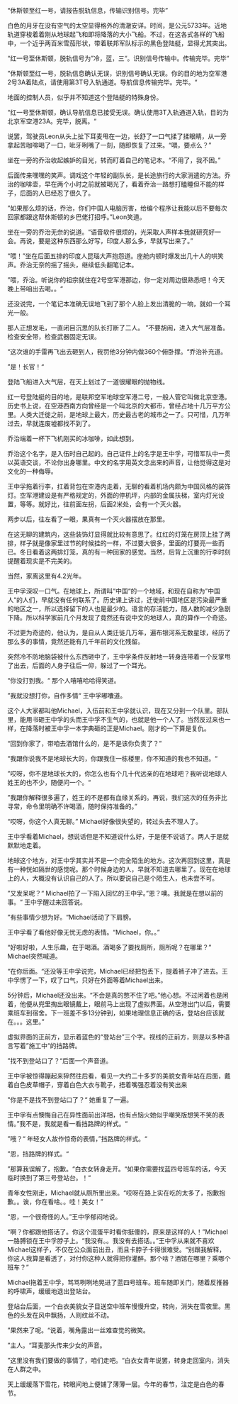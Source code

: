 “休斯顿至红一号，请报告脱轨信息，传输识别信号。完毕”

白色的月牙在没有空气的太空显得格外的清澈安详。时间，是公元5733年。近地轨道穿梭着着刚从地球起飞和即将降落的大小飞船。不过，在这各式各样的飞船中，一个近乎两百米雪茄形状，带着联邦军队标示的黑色登陆艇，显得尤其突出。

“红一号至休斯顿，脱轨信号为”冷，蓝，三“。识别信号传输中。传输完毕。完毕“

”休斯顿至红一号，脱轨信息确认无误，识别信号确认无误。你的目的地为空军港2号3A着陆点，请使用第3T号入轨通道。导航信息传输完毕。完毕。“

地面的控制人员，似乎并不知道这个登陆艇的特殊身份。

“红一号至休斯顿，确认导航信息已接受无误。确认使用3T入轨通道入轨，目的为北京军空港23A。完毕，脱离。“

说罢，驾驶员Leon从头上扯下耳麦甩在一边，长舒了一口气揉了揉眼睛，从一旁拿起苦咖啡喝了一口，呲牙咧嘴了一刻，随即恢复了过来。“喂，要点么？”

坐在一旁的乔治收起嫉妒的目光，转而盯着自己的笔记本。“不用了，我不困。”

后面传来嘿嘿的笑声。调戏这个年轻的副队长，是长途旅行的大家消遣的方法。乔治的咖啡壶，早在两个小时之前就被喝光了，看着乔治一路想打瞌睡但不能的样子，后面的人已经忍了很久了。

”如果那么烦的话，乔治，你们中国人电脑厉害，给编个程序让我能以后不要每次回家都跟这帮休斯顿的乡巴佬打招呼。”Leon笑道。

坐在一旁的乔治无奈的说道。“语音软件很烦的，光采取人声样本我就研究好一会。再说，要是这种东西那么好写，印度人那么多，早就写出来了。”

“喂！”坐在后面五排的印度人昆瑙大声抱怨道。座舱内顿时爆发出几十人的哄笑声。乔治无奈的摇了摇头，继续低头翻笔记本。

”喂，乔治。听说你的祖宗就住在2号空军港那边，你一定对周边很熟悉吧！今天晚上带咱出去喝。。“

还没说完，一个笔记本准确无误地飞到了那个人脸上发出清脆的一响，就如一个耳光一般。

那人正想发毛，一直闭目沉思的队长打断了二人。 ”不要胡闹，进入大气层准备。检查安全带，检查武器固定无误。

“这次谁的手雷再飞出去砸到人，我罚他3分钟内做360个俯卧撑。“乔治补充道。

”是！长官！“

登陆飞船进入大气层，在天上划过了一道很耀眼的抛物线。

红一号登陆艇的目的地，是联邦空军地球空军港二号，一般人管它叫做北京空港。历史书上说，在空港西南方向曾经是一个叫北京的大都市，曾经占地十几万平方公里。人类大迁徙之前，是地球上最大，历史最古老的城市之一了。只可惜，几万年过去，早就连废墟都找不到了。

乔治端着一杯下飞机刚买的冰咖啡，如此想到。

乔治这个名字，是入伍时自己起的。自己证件上的名字是王中孚，可惜军队中一贯以英语交谈，不论你出身哪里。中文的名字用英文念出来的声音，让他觉得这是对文化的一种侮辱。

王中孚拖着行李，扛着背包在空港内走着，无聊的看着机场内颇为中国风格的装饰灯。空军港建设是有严格规定的，外面的停机坪，内部的金属扶梯，室内灯光设置，等等。就好比，往前面左拐，后面2米处，会有一个灭火器。

两步以后，往左看了一眼，果真有一个灭火器摆放在那里。

在这无聊的建筑内，这些装饰灯显得就比较有意思了。红红的灯笼在房顶上挂了两排，样子就是像家里过节的时候挂的一样，不过要大很多，里面的灯要亮一些而已。冬日看着这两排灯笼，真的有一种回家的感觉。当然，后背上沉重的行李时刻提醒着现实是不完美的。

当然，家离这里有4.2光年。

王中孚深叹一口气。在地球上，所谓叫“中国“的一个地域，和现在自称为”中国人“的人们，早就没有任何联系了。历史课上讲过，迁徙前中国地区是污染最严重的地区之一，所以选择留下的人也是最少的。语言的存活能力，随人数的减少急剧下降。所以科学家前几个月发现了竟然还有说中文的地球人，真的算作一个奇迹。

不过更为奇迹的，他认为，是自从人类迁徙几万年，遍布银河系无数星球，经历了那么多的事情，竟然还能有几千年前的文化残留。

突然冷不防地脑袋被什么东西砸中了，王中孚条件反射地一转身连带着一个反掌甩了出去，后面的人身子往后一仰，躲过了一个耳光。

“你没打到我。“ 那个人嘻嘻哈哈得笑道。

”我就没想打你，自作多情“ 王中孚嘟囔道。

这个人大家都叫他Michael，入伍前和王中孚就认识，现在又分到一个队里。部队里，能用书砸王中孚的头而王中孚不生气的，也就是他一个人了。当然反过来也一样，在降落时被王中孚一本字典砸的正是Michael。刚才的一下算是复仇。

“回到你家了，带咱去酒馆什么的，是不是该你负责了？”

“我跟你说我不是地球长大的，你跟我住一栋楼里，你不知道的我也不知道。“

”哎呀，你不是地球长大的，你怎么也有个几十代远亲的在地球吧？我听说地球人姓王的也不少，随便问一个。“

”我跟你解释很多遍了，姓王的不是都有血缘关系的。再说，我们这次的任务非比寻常，命令里明确不许喝酒，随时保持准备的。”

“哎呀，你这个人真无聊。” Michael好像很失望的，转过头去不理人了。

王中孚看着Michael，想说话但是不知道说什么好，于是便不说话了。两人于是就默默地走着。

地球这个地方，对王中孚其实并不是一个完全陌生的地方。这次再回到这里，真是有一种恍如隔世的感觉呢。那个时候身边的人，早就不知道去哪里了。现在在地球上的人，大概没有认识自己的人了。所以要说自己是个陌生人，也未尝不可。

”又发呆呢？“ Michael拍了一下陷入回忆的王中孚。”恩？噢。我就是在想以前的事。“ 王中孚醒过来回答说。

”有些事情少想为好。“Michael活动了下肩膀。

王中孚看了看他好像无忧无虑的表情。“Michael，你。。”

“好啦好啦，人生乐趣，在于喝酒。酒喝多了要找厕所，厕所呢？在哪里？” Michael突然喊道。

“在你后面。“还没等王中孚说完，Michael已经把包丢下，提着裤子冲了进去。王中孚愣了一下，叹了口气，只好在外面等着Michael出来。

5分钟后，Michael还没出来。“不会是真的憋不住了吧。”他心想。不过闲着也是闲着，他便从兜里掏出眼镜戴上，眼前马上出现了虚拟界面。从空港出门以后，需要乘班车到宿舍。下一班差不多13分钟到，如果地理信息正确的话，登站台应该就在。。。这里。”

虚拟界面的正前方，显示着蓝色的“登站台”三个字。视线的正前方，则是以多种语言写着”施工中“的挡路牌。

”找不到登站口了？“后面一个声音道。

王中孚被惊得蹦起来猝然往后看，看见一大约二十多岁的美貌女青年站在后面，戴着白色皮草帽子，穿着白色大衣与靴子，捂着嘴强忍着没有笑出来

"你是不是找不到登站口了？“ 她重复了一遍。

王中孚有点懊悔自己在异性面前出洋相，也有点恼火她似乎嘲笑版想笑不笑的表情。”我不是，我就是看一看挡路牌的样式。“

”哦？“ 年轻女人故作惊奇的表情，”挡路牌的样式。“

”恩，挡路牌的样式。“

”那算我误解了，抱歉。“白衣女转身走开。“如果你需要找蓝四号班车的话，今天临时换到了第三号登站台。！“

青年女性刚走，Michael就从厕所里出来。“哎呀在路上实在吃的太多了，抱歉抱歉。。诶，你在看啥。。哇！美女！”

“恩，一个很奇怪的人。”王中孚郁闷地说。

“啊？你都跟他搭话了。你这个混蛋平时看你挺傻的，原来是这样的人！”Michael一胳膊锁在王中孚脖子上。“我没有。。我没有去搭话。。”王中孚从来就不喜欢Michael这样子，不仅在公众面前出丑，而且卡脖子卡得很难受。“别跟我解释，你这人我算是看透了，对付你这种人就得把你灌醉。那个啥？酒馆在哪里？乘哪个班车？”

Michael拖着王中孚，骂骂咧咧地晃进了蓝四号班车。班车随即关门，随着反推器的呼啸声，缓缓地退出登站台。

登站台后面，一个白衣美貌女子目送空中班车慢慢升空，转向，消失在雪夜里。黑色的头发在风中飘扬，人则纹丝不动。

”果然来了呢。“说着，嘴角露出一丝难查觉的微笑。

”主人。“耳麦那头传来少女的声音。

”这里没有我们要做的事情了，咱们走吧。“白衣女青年说罢，转身走回室内，消失在人群之中。

天上缓缓落下雪花，转眼间地上便铺了薄薄一层。今年的春节，注定是白色的春节。
